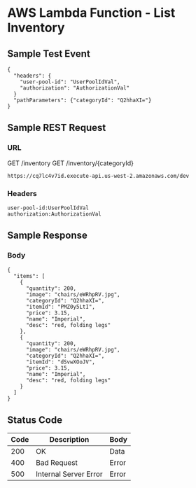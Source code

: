 # AWS Lambda Function - List Inventory

## Sample Test Event
```
{
  "headers": {
    "user-pool-id": "UserPoolIdVal",
    "authorization": "AuthorizationVal"
  }
  "pathParameters": {"categoryId": "Q2hhaXI="}
}
```

## Sample REST Request
### URL
GET /inventory
GET /inventory/{categoryId} 
```
https://cq7lc4v7id.execute-api.us-west-2.amazonaws.com/dev
```
### Headers
```
user-pool-id:UserPoolIdVal
authorization:AuthorizationVal
```

## Sample Response
### Body
```
{
  "items": [
    {
      "quantity": 200,
      "image": "chairs/eWRhpRV.jpg",
      "categoryId": "Q2hhaXI=",
      "itemId": "PMZ0y5LtI",
      "price": 3.15,
      "name": "Imperial",
      "desc": "red, folding legs"
    },
    {
      "quantity": 200,
      "image": "chairs/eWRhpRV.jpg",
      "categoryId": "Q2hhaXI=",
      "itemId": "dSvwXOoJV",
      "price": 3.15,
      "name": "Imperial",
      "desc": "red, folding legs"
    }
  ]
}
```
## Status Code
Code | Description | Body
------------ | ------------- | -----------
200 | OK | Data       
400 | Bad Request | Error
500 | Internal Server Error |Error